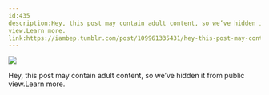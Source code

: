 ```yaml
---
id:435
description:Hey, this post may contain adult content, so we’ve hidden it from public
view.Learn more.
link:https://iambep.tumblr.com/post/109961335431/hey-this-post-may-contain-adult-content-so-weve
---
```


![](https://64.media.tumblr.com/0afe983308d5f82323f9006f85dcaafe/tumblr_pjqvhfIbAu1uh5jdoo1_1280.jpg)

Hey, this post may contain adult content, so we’ve hidden it from public
view.Learn more.